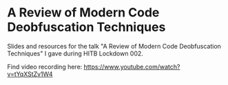 # A Review of Modern Code Deobfuscation Techniques

Slides and resources for the talk "A Review of Modern Code Deobfuscation Techniques" I gave during HITB Lockdown 002.

Find video recording here: https://www.youtube.com/watch?v=tYqXStZv1W4
